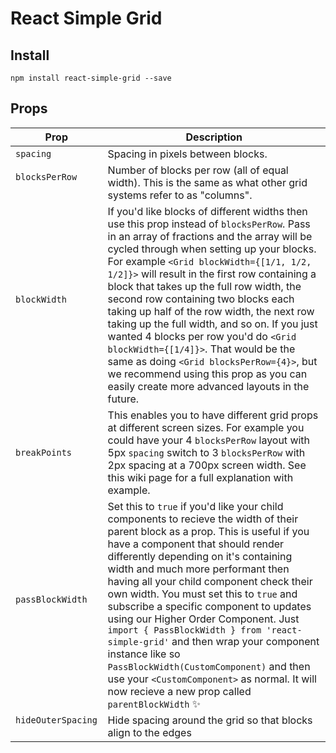 # React Simple Grid

## Install
`npm install react-simple-grid --save`

## Props

Prop                       |    Description
---------------------------|----------------
`spacing`                  | Spacing in pixels between blocks.
`blocksPerRow`             | Number of blocks per row (all of equal width). This is the same as what other grid systems refer to as "columns".
`blockWidth`               | If you'd like blocks of different widths then use this prop instead of `blocksPerRow`. Pass in an array of fractions and the array will be cycled through when setting up your blocks. For example `<Grid blockWidth={[1/1, 1/2, 1/2]}>` will result in the first row containing a block that takes up the full row width, the second row containing two blocks each taking up half of the row width, the next row taking up the full width, and so on. If you just wanted 4 blocks per row you'd do `<Grid blockWidth={[1/4]}>`. That would be the same as doing `<Grid blocksPerRow={4}>`, but we recommend using this prop as you can easily create more advanced layouts in the future. 
`breakPoints`              | This enables you to have different grid props at different screen sizes. For example you could have your 4 `blocksPerRow` layout with 5px `spacing` switch to 3 `blocksPerRow` with 2px spacing at a 700px screen width. See this wiki page for a full explanation with example.
`passBlockWidth`           | Set this to `true` if you'd like your child components to recieve the width of their parent block as a prop. This is useful if you have a component that should render differently depending on it's containing width and much more performant then having all your child component check their own width. You must set this to `true` and subscribe a specific component to updates using our Higher Order Component. Just `import { PassBlockWidth } from 'react-simple-grid'` and then wrap your component instance like so `PassBlockWidth(CustomComponent)` and then use your `<CustomComponent>` as normal. It will now recieve a new prop called `parentBlockWidth` ✨
`hideOuterSpacing`         | Hide spacing around the grid so that blocks align to the edges
